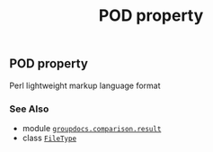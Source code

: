 ﻿---
title: POD property
second_title: GroupDocs.Comparison for Python via .NET API References
description: 
type: docs
url: /python-net/groupdocs.comparison.result/filetype/pod/
is_root: false
weight: 1090
---

## POD property


Perl lightweight markup language format

### See Also
* module [`groupdocs.comparison.result`](../../)
* class [`FileType`](/comparison/python-net/groupdocs.comparison.result/filetype)
